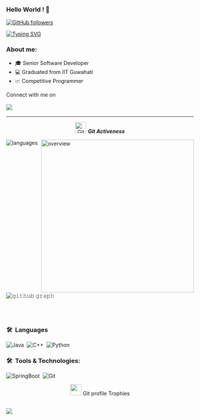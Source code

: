 ### Hello World ! 👋

[![GitHub followers](https://img.shields.io/github/followers/viditkumar.svg?style=social&label=Followers)](https://github.com/viditkumar?tab=followers)

[![Typing SVG](https://readme-typing-svg.herokuapp.com?font=Architects+Daughter&color=2BB9F7&size=30&lines=Hi+there,+I+am+Vidit;A+Software+Developer;A+Competitive+Programmer)](https://git.io/typing-svg)

<h3>About me:</h3>

- 🎓 Senior Software Developer
- 💻 Graduated from IIT Guwahati
- 🗠 Competitive Programmer

<p>Connect with me on
<br>
<br>	
<a target="_blank" href="https://www.linkedin.com/in/vidit-kumar/"><img src="https://img.shields.io/badge/-LinkedIn-0077B5?style=for-the-badge&logo=Linkedin&logoColor=white"></img></a>
&emsp;

<hr>
<p align="center">
<img src="https://media.giphy.com/media/W5eoZHPpUx9sapR0eu/giphy.gif" width="30px" alt="Git"/>&nbsp;<i><b>Git Activeness</b></i></p>
 
<p><img align="left" src="https://github-readme-stats.vercel.app/api/top-langs?username=viditkumar&show_icons=true&locale=en&layout=compact&theme=gruvbox&include_all_commits=true&count_private=true" alt="languages" /></p>
<p>
<img align="right" src="https://github-readme-stats.vercel.app/api?username=viditkumar&show_icons=true&locale=en&theme=gruvbox&include_all_commits=true&count_private=true" alt="overview" width="410"/></p>

![𝚐𝚒𝚝𝚑𝚞𝚋 𝚐𝚛𝚊𝚙𝚑](https://activity-graph.herokuapp.com/graph?username=viditkumar&theme=gruvbox&hide_border=false&area=true&include_all_commits=true&count_private=true)

<br>
<br>

### 🛠 &nbsp;Languages
![Java](https://img.shields.io/badge/-Java-05122A?style=flat&logo=Java&logoColor=FFA518)&nbsp;
![C++](https://img.shields.io/badge/-C++-05122A?style=flat&logo=C%2B%2B&logoColor=00599C)&nbsp;
![Python](https://img.shields.io/badge/-Python-05122A?style=flat&logo=python)&nbsp;

### 🛠 &nbsp;Tools & Technologies:
![SpringBoot](https://img.shields.io/badge/-Spring-000?&logo=SpringBoot)&nbsp;
![Git](https://img.shields.io/badge/-Git-05122A?style=flat&logo=git)&nbsp;

<p align="center"><img src="https://media.giphy.com/media/QaMcXSekUWx7aogAUr/giphy.gif" width="30" />&nbsp;Git profile Trophies</p><br>
<img src="https://github-profile-trophy.vercel.app/?username=viditkumar&theme=gruvbox" />
<br/>
